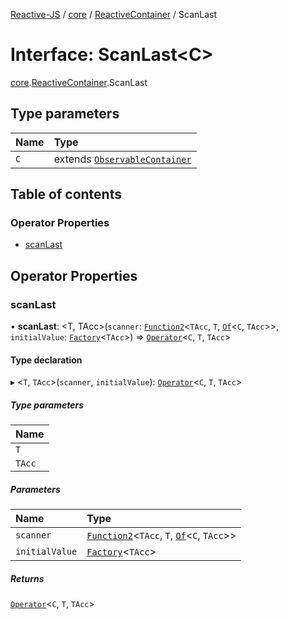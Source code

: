 [Reactive-JS](../README.md) / [core](../modules/core.md) / [ReactiveContainer](../modules/core.ReactiveContainer.md) / ScanLast

# Interface: ScanLast<C\>

[core](../modules/core.md).[ReactiveContainer](../modules/core.ReactiveContainer.md).ScanLast

## Type parameters

| Name | Type |
| :------ | :------ |
| `C` | extends [`ObservableContainer`](core.ObservableContainer.md) |

## Table of contents

### Operator Properties

- [scanLast](core.ReactiveContainer.ScanLast.md#scanlast)

## Operator Properties

### scanLast

• **scanLast**: <T, TAcc\>(`scanner`: [`Function2`](../modules/functions.md#function2)<`TAcc`, `T`, [`Of`](../modules/core.Container.md#of)<`C`, `TAcc`\>\>, `initialValue`: [`Factory`](../modules/functions.md#factory)<`TAcc`\>) => [`Operator`](../modules/core.Container.md#operator)<`C`, `T`, `TAcc`\>

#### Type declaration

▸ <`T`, `TAcc`\>(`scanner`, `initialValue`): [`Operator`](../modules/core.Container.md#operator)<`C`, `T`, `TAcc`\>

##### Type parameters

| Name |
| :------ |
| `T` |
| `TAcc` |

##### Parameters

| Name | Type |
| :------ | :------ |
| `scanner` | [`Function2`](../modules/functions.md#function2)<`TAcc`, `T`, [`Of`](../modules/core.Container.md#of)<`C`, `TAcc`\>\> |
| `initialValue` | [`Factory`](../modules/functions.md#factory)<`TAcc`\> |

##### Returns

[`Operator`](../modules/core.Container.md#operator)<`C`, `T`, `TAcc`\>

